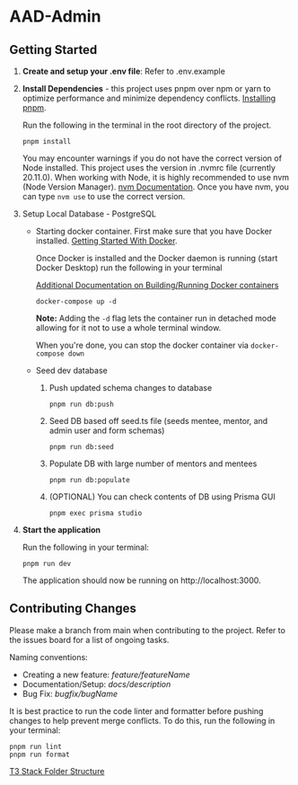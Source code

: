# AAD-Admin

## Getting Started

1. **Create and setup your .env file**: Refer to .env.example

2. **Install Dependencies** - this project uses pnpm over npm or yarn to optimize performance and minimize dependency conflicts.
   [Installing pnpm](https://pnpm.io/installation).

   Run the following in the terminal in the root directory of the project.

   ```
   pnpm install
   ```

   You may encounter warnings if you do not have the correct version of Node installed. This project uses the version in .nvmrc file (currently 20.11.0). When working with Node, it is highly recommended to use nvm (Node Version Manager). [nvm Documentation](https://github.com/nvm-sh/nvm). Once you have nvm, you can type `nvm use` to use the correct version.

3. Setup Local Database - PostgreSQL

   - Starting docker container.
     First make sure that you have Docker installed.
     [Getting Started With Docker](https://www.docker.com/get-started/).

     Once Docker is installed and the Docker daemon is running (start Docker Desktop) run the following in your terminal

     [Additional Documentation on Building/Running Docker containers](https://docs.docker.com/get-started/02_our_app/)

     ```
     docker-compose up -d
     ```

     **Note:** Adding the `-d` flag lets the container run in detached mode allowing for it not to use a whole terminal window.

     When you're done, you can stop the docker container via `docker-compose down`

   - Seed dev database

     1. Push updated schema changes to database
        ```
        pnpm run db:push
        ```
     2. Seed DB based off seed.ts file (seeds mentee, mentor, and admin user and form schemas)
        ```
        pnpm run db:seed
        ```
     3. Populate DB with large number of mentors and mentees
        ```
        pnpm run db:populate
        ```
     4. (OPTIONAL) You can check contents of DB using Prisma GUI
        ```
        pnpm exec prisma studio
        ```

4. **Start the application**

   Run the following in your terminal:

   ```
   pnpm run dev
   ```

   The application should now be running on http://localhost:3000.

## Contributing Changes

Please make a branch from main when contributing to the project. Refer to the issues board for a list of ongoing tasks.

Naming conventions:

- Creating a new feature: _feature/featureName_
- Documentation/Setup: _docs/description_
- Bug Fix: _bugfix/bugName_

It is best practice to run the code linter and formatter before pushing changes to help prevent merge conflicts. To do this, run the following in your terminal:

```
pnpm run lint
pnpm run format
```

[T3 Stack Folder Structure](https://create.t3.gg/en/folder-structure?packages=nextauth%2Cprisma%2Ctailwind%2Ctrpc)
